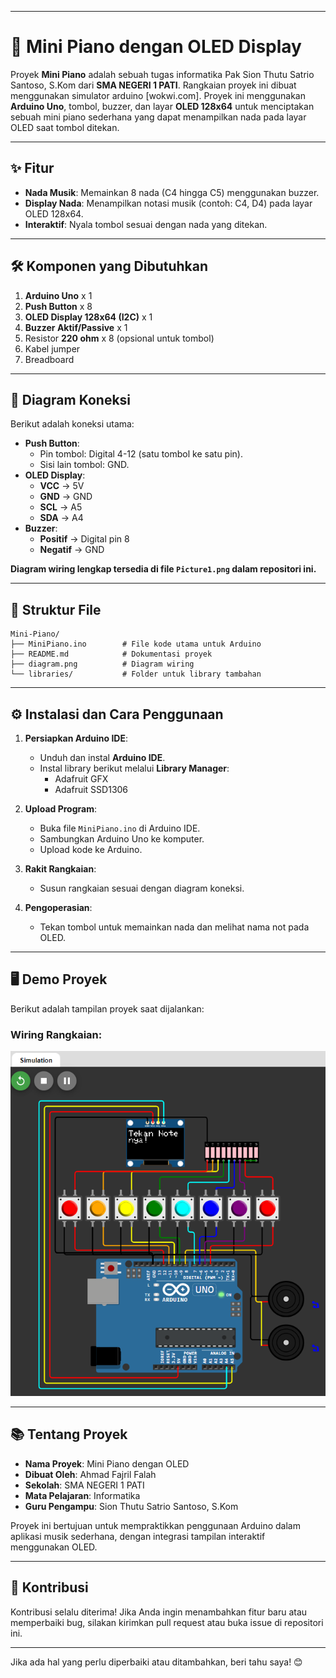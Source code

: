 
---

# 🎹 Mini Piano dengan OLED Display  
Proyek **Mini Piano** adalah sebuah tugas informatika Pak Sion Thutu Satrio Santoso, S.Kom dari **SMA NEGERI 1 PATI**. Rangkaian proyek ini dibuat menggunakan simulator arduino [wokwi.com]. Proyek ini menggunakan **Arduino Uno**, tombol, buzzer, dan layar **OLED 128x64** untuk menciptakan sebuah mini piano sederhana yang dapat menampilkan nada pada layar OLED saat tombol ditekan.

---

## ✨ **Fitur**  
- **Nada Musik**: Memainkan 8 nada (C4 hingga C5) menggunakan buzzer.  
- **Display Nada**: Menampilkan notasi musik (contoh: C4, D4) pada layar OLED 128x64.  
- **Interaktif**: Nyala tombol sesuai dengan nada yang ditekan.

---

## 🛠 **Komponen yang Dibutuhkan**  
1. **Arduino Uno** x 1  
2. **Push Button** x 8  
3. **OLED Display 128x64 (I2C)** x 1  
4. **Buzzer Aktif/Passive** x 1  
5. Resistor **220 ohm** x 8 (opsional untuk tombol)  
6. Kabel jumper  
7. Breadboard  

---

## 🔌 **Diagram Koneksi**  
Berikut adalah koneksi utama:  
- **Push Button**:
  - Pin tombol: Digital 4-12 (satu tombol ke satu pin).
  - Sisi lain tombol: GND.  
- **OLED Display**:
  - **VCC** → 5V  
  - **GND** → GND  
  - **SCL** → A5  
  - **SDA** → A4  
- **Buzzer**:
  - **Positif** → Digital pin 8  
  - **Negatif** → GND  

**Diagram wiring lengkap tersedia di file `Picture1.png` dalam repositori ini.**  

---

## 📂 **Struktur File**  
```
Mini-Piano/
├── MiniPiano.ino        # File kode utama untuk Arduino
├── README.md            # Dokumentasi proyek
├── diagram.png          # Diagram wiring
└── libraries/           # Folder untuk library tambahan
```

---

## ⚙️ **Instalasi dan Cara Penggunaan**  
1. **Persiapkan Arduino IDE**:  
   - Unduh dan instal **Arduino IDE**.  
   - Instal library berikut melalui **Library Manager**:  
     - Adafruit GFX  
     - Adafruit SSD1306  

2. **Upload Program**:  
   - Buka file `MiniPiano.ino` di Arduino IDE.  
   - Sambungkan Arduino Uno ke komputer.  
   - Upload kode ke Arduino.  

3. **Rakit Rangkaian**:  
   - Susun rangkaian sesuai dengan diagram koneksi.  

4. **Pengoperasian**:  
   - Tekan tombol untuk memainkan nada dan melihat nama not pada OLED.

---

## 🖥 **Demo Proyek**  
Berikut adalah tampilan proyek saat dijalankan:  

### Wiring Rangkaian:  
![Diagram Wiring](Picture1.png)  

---

## 📚 **Tentang Proyek**  
- **Nama Proyek**: Mini Piano dengan OLED  
- **Dibuat Oleh**: Ahmad Fajril Falah  
- **Sekolah**: SMA NEGERI 1 PATI  
- **Mata Pelajaran**: Informatika
- **Guru Pengampu**: Sion Thutu Satrio Santoso, S.Kom 

Proyek ini bertujuan untuk mempraktikkan penggunaan Arduino dalam aplikasi musik sederhana, dengan integrasi tampilan interaktif menggunakan OLED.

---

## 🤝 **Kontribusi**  
Kontribusi selalu diterima! Jika Anda ingin menambahkan fitur baru atau memperbaiki bug, silakan kirimkan pull request atau buka issue di repositori ini.

---

Jika ada hal yang perlu diperbaiki atau ditambahkan, beri tahu saya! 😊
